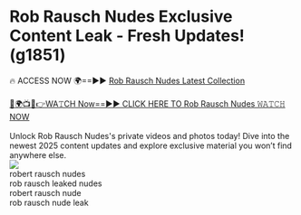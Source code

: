 # Rob Rausch Nudes Exclusive Content Leak - Fresh Updates! (g1851)

🔥 ACCESS NOW 🌍==►► <a href="https://tinyurl.com/2mz8nhtm" rel="nofollow">Rob Rausch Nudes Latest Collection</a>
<br><br>
[🔴🌍📺📱👉WA𝚃CH Now==►► CLICK HERE TO Rob Rausch Nudes 𝚆𝙰𝚃𝙲𝙷 NOW](https://tinyurl.com/2mz8nhtm)
<br><br>
Unlock Rob Rausch Nudes's private videos and photos today! Dive into the newest 2025 content updates and explore exclusive material you won’t find anywhere else.
<br>
<a href="https://tinyurl.com/2mz8nhtm" rel="nofollow" data-target="animated-image.originalLink"><img src="https://camo.githubusercontent.com/8a4f000d20f83aca3bf7ec5f350d767afa0574a8a352519fd8cfa583a6f93a33/68747470733a2f2f692e696d6775722e636f6d2f644a486b345a712e676966" data-canonical-src="https://i.imgur.com/dJHk4Zq.gif" style="max-width: 100%; display: inline-block;" data-target="animated-image.originalImage"></a>
<br>
robert rausch nudes<br>
rob rausch leaked nudes<br>
robert rausch nude<br>
rob rausch nude leak